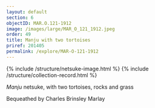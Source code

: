 ```yaml
---
layout: default
section: 6
objectID: MAR.O.121-1912
image: /images/large/MAR_O_121_1912.jpeg
order: 49
title: Manju with two tortoises
priref: 201405
permalink: /explore/MAR-O-121-1912
---
```

{% include /structure/netsuke-image.html %}
{% include /structure/collection-record.html %}

_Manju_ netsuke, with two tortoises, rocks and grass

Bequeathed by Charles Brinsley Marlay

